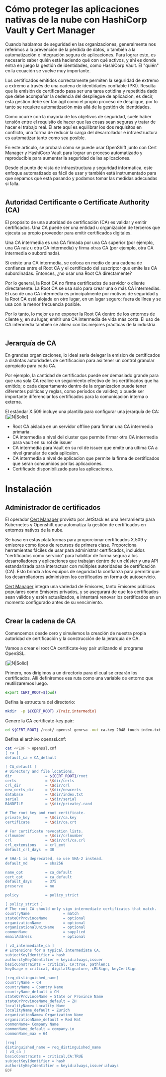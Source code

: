 # Cómo proteger las aplicaciones nativas de la nube con HashiCorp Vault y Cert Manager

Cuando hablamos de seguridad en las organizaciones, generalmente nos referimos a la prevención de la pérdida de datos, o también a la automatización e integración segura de aplicaciones. Para lograr esto, es necesario saber quién está haciendo qué con qué activos, y ahí es donde entra en juego la gestión de identidades, como HashiCorp Vault. El "quién" en la ecuación se vuelve muy importante. 

Los certificados emitidos correctamente permiten la seguridad de extremo a extremo a través de una cadena de identidades confiable (PKI). Resulta que la emisión de certificado pasa ser una tarea cotidina y repetitida dado que debe acompañar la cedencia del despliegue de aplicacion, es decir, esta gestion debe ser tan ágil como el propio proceso de despligue, por lo tanto se requiere automatización más allá de la gestión de identidades.

Como ocurre con la mayoría de los objetivos de seguridad, suele haber tensión entre el requisito de hacer que las cosas sean seguras y tratar de hacer el trabajo real. El arte aquí es equilibrar los dos requisitos en conflicto, una forma de reducir la carga del desarrollador e infraestructura es automatizar tanto como sea posible.

En este articulo, se probará cómo se puede usar OpenShift junto con Cert Manager y HashiCorp Vault para lograr un proceso automatizado y reproducible para aumentar la seguridad de las aplicaciones.

Desde el punto de vista de infraestructura y seguridad informatica, este enfoque automatizado es fácil de usar y también está instrumentado para que sepamos qué está pasando y podamos tomar las medidas adecuadas si falla. 
#

## Autoridad Certificante o Certificate Authority (CA)

El propósito de una autoridad de certificación (CA) es validar y emitir certificados. Una CA puede ser una entidad u organización de terceros que ejecuta su propio proveedor para emitir certificados digitales.

Una CA intermedia es una CA firmada por una CA superior (por ejemplo, una CA raíz u otra CA intermedia) y firma otras CA (por ejemplo, otra CA intermedia o subordinada).

Si existe una CA intermedia, se coloca en medio de una cadena de confianza entre el Root CA y el certificado del suscriptor que emite las CA subordinadas. Entonces, ¿no usar una Root CA directamente?

Por lo general, la Root CA  no firma certificados de servidor o cliente directamente. La Root CA se usa solo para crear una o más CA intermedias. El uso de una CA intermedia es principalmente por motivos de seguridad y la Root CA está alojada en otro lugar, en un lugar seguro; fuera de línea y se usa con la menor frecuencia posible.

Por lo tanto, lo mejor es no exponer la Root CA dentro de los entornos de cliente y, en su lugar, emitir una CA intermedia de vida más corta. El uso de CA intermedia también se alinea con las mejores prácticas de la industria.
#

## Jerarquía de CA

En grandes organizaciones, lo ideal seria delegar la emision de certificados a distintas autoridades de certificacion para asi tener un control granular apropiado para cada CA.

Por ejemplo,  la cantidad de certificados puede ser demasiado grande para que una sola CA realice un seguimiento efectivo de los certificados que ha emitido;  o cada departamento dentro de la organizacion  puede tener diferentes políticas y reglas, como períodos de validez; o puede ser importante diferenciar los certificados para la comunicación interna o externa.

El estándar X.509 incluye una plantilla para configurar una jerarquía de CA:
[![N|Solid](https://gitlab.com/semperti-clientes/comafi/poc-vault-certmanager/-/blob/main/images/infografia-jerarquia-ca.png)]
- Root CA aislada en un servidor offline para firmar una CA intermedia primaria.
- CA intermedia a nivel del cluster que permite firmar otra CA intermedia para vault en su rol de issuer
- CA intermedia para Vault en su rol de issuer que emite una ultima CA a nivel granular de cada aplicaion.
- CA intermedia a nivel de aplicacion  que permite la firma de certificados que seran consumidos por las aplicaciones.
- Certificado disponibilizado para las aplicaciones.

#

# Instalación
## Administrador de certificados
El operador [Cert Manager] provisto por JetStack es una herramienta para Kubernetes y Openshift que automatiza la gestión de certificados en entornos nativos de la nube.

Se basa en estas plataformas para proporcionar certificados X.509 y emisores como tipos de recursos de primera clase.
Proporciona herramientas fáciles de usar para administrar certificados, incluidos "certificados como servicio" para habilitar de forma segura a los desarrolladores y aplicaciones que trabajan dentro de un clúster y una API estandarizada para interactuar con múltiples autoridades de certificación (CA). Esto brinda a los equipos de seguridad la confianza para permitir que los desarrolladores administren los certificados en forma de autoservicio.

[Cert Manager] integra una variedad de Emisores, tanto Emisores públicos populares como Emisores privados, y se asegurará de que los certificados sean válidos y estén actualizados, e intentará renovar los certificados en un momento configurado antes de su vencimiento.

#

## Crear la cadena de CA
Comencemos desde cero y simulemos la creación de nuestra propia autoridad de certificación y la construcción de la jerarquía de CA.

Vamos a crear el root CA certificate-key pair utilizando el programa OpenSSL.

[![N|Solid](https://gitlab.com/semperti-clientes/comafi/poc-vault-certmanager/-/blob/main/images/root-ca.png)]

Primero, nos dirigimos a un directorio para el cual se crearán los certificados.
Alli definiremos esa ruta como una variable de entorno que reutilizaremos luego.
```sh
export CERT_ROOT=$(pwd)
```
Defina la estructura del directorio:
```sh
mkdir  -p ${CERT_ROOT} /{raíz,intermedio} 
```
Genere la CA certificate-key pair:
```sh
cd ${CERT_ROOT} /root/ openssl genrsa -out ca.key 2048 touch index.txt echo 1000 > serial mkdir -p newcerts 
```

Defina el archivo openssl.cnf:
```sh
cat <<EOF > openssl.cnf
[ ca ]
default_ca = CA_default

[ CA_default ]
# Directory and file locations.
dir               = ${CERT_ROOT}/root
certs             = \$dir/certs
crl_dir           = \$dir/crl
new_certs_dir     = \$dir/newcerts
database          = \$dir/index.txt
serial            = \$dir/serial
RANDFILE          = \$dir/private/.rand

# The root key and root certificate.
private_key       = \$dir/ca.key
certificate       = \$dir/ca.crt

# For certificate revocation lists.
crlnumber         = \$dir/crlnumber
crl               = \$dir/crl/ca.crl
crl_extensions    = crl_ext
default_crl_days  = 30

# SHA-1 is deprecated, so use SHA-2 instead.
default_md        = sha256

name_opt          = ca_default
cert_opt          = ca_default
default_days      = 375
preserve          = no

policy            = policy_strict

[ policy_strict ]
# The root CA should only sign intermediate certificates that match.
countryName               = match
stateOrProvinceName       = optional
organizationName          = optional
organizationalUnitName    = optional
commonName                = supplied
emailAddress              = optional

[ v3_intermediate_ca ]
# Extensions for a typical intermediate CA.
subjectKeyIdentifier = hash
authorityKeyIdentifier = keyid:always,issuer
basicConstraints = critical, CA:true, pathlen:1
keyUsage = critical, digitalSignature, cRLSign, keyCertSign

[req_distinguished_name]
countryName = CH
countryName = Country Name
countryName_default = CH
stateOrProvinceName = State or Province Name
stateOrProvinceName_default = ZH
localityName= Locality Name
localityName_default = Zurich
organizationName= Organization Name
organizationName_default = Red Hat
commonName= Company Name
commonName_default = company.io
commonName_max = 64

[req]
distinguished_name = req_distinguished_name
[ v3_ca ]
basicConstraints = critical,CA:TRUE
subjectKeyIdentifier = hash
authorityKeyIdentifier = keyid:always,issuer:always
EOF
```


[//]: # (links references)

[Cert Manager]: <https://cert--manager-io.translate.goog/?_x_tr_sl=auto&_x_tr_tl=es&_x_tr_hl=es&_x_tr_pto=wapp>